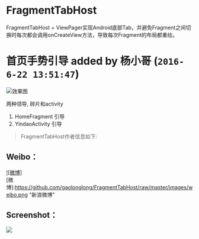 # FragmentTabHost
FragmentTabHost + ViewPager实现Android底部Tab，并避免Fragment之间切换时每次都会调用onCreateView方法，导致每次Fragment的布局都重绘。

#  首页手势引导 added by 杨小哥 (`2016-6-22 13:51:47`)
![效果图](http://ww2.sinaimg.cn/mw1024/c05ae6b6gw1f53yft68gbg20az0j60w5.gif)

两种领导, 碎片和activity

1. HomeFragment 引导
2. YindaoActivity 引导

> FragmentTabHost作者信息如下:

Weibo：
------------

[![微博]](http://weibo.com/hlgao1935)  
[微博]:https://github.com/gaolonglong/FragmentTabHost/raw/master/images/weibo.png "新浪微博" 

Screenshot：
------------
![](https://github.com/gaolonglong/FragmentTabHost/raw/master/images/6666.gif)
